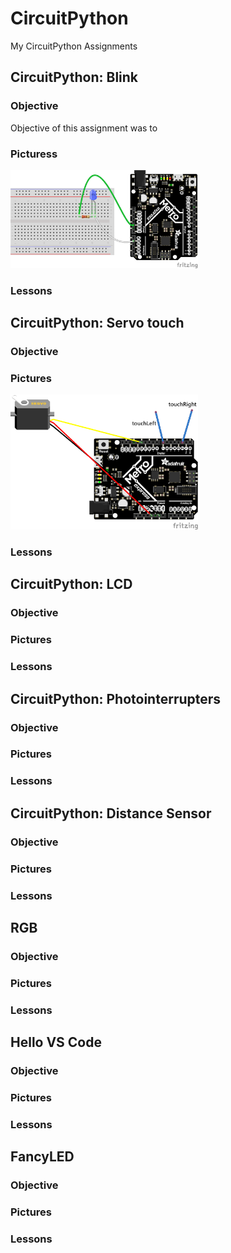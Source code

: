 # CircuitPython



My CircuitPython Assignments

## CircuitPython: Blink
### Objective
Objective of this assignment was to 
### Picturess
<img src= "media/blink.png" width= "300">

### Lessons

## CircuitPython: Servo touch
### Objective
### Pictures
<img src= "media/servo_with_touch_bb.png" width= "300">

### Lessons

## CircuitPython: LCD
### Objective
### Pictures
### Lessons

## CircuitPython: Photointerrupters
### Objective
### Pictures
### Lessons

## CircuitPython: Distance Sensor
### Objective
### Pictures
### Lessons

## RGB
### Objective
### Pictures
### Lessons

## Hello VS Code
### Objective
### Pictures
### Lessons

## FancyLED
### Objective
### Pictures
### Lessons


